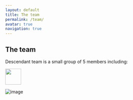 ```yaml
---
layout: default
title: The team
permalink: /team/
avatar: true
navigation: true
---
```


## The team


Descendant team is a small group of 5 members including:

<img src="https://i.imgur.com/8Isuxsb.jpg" width="50" height="50">

![image](https://i.imgur.com/8Isuxsb.jpg)

